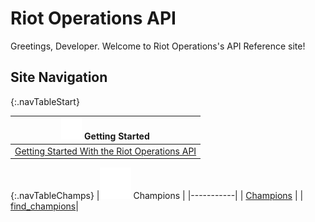# Riot Operations API

Greetings, Developer. Welcome to Riot Operations's API Reference site!

## Site Navigation

{:.navTableStart}

|![Get Started](icons8-rest-api-64.png) Getting Started |
| ------------- |
| [Getting Started With the Riot Operations API](/getting_started/getting_started_landing_page.md)  |

{:.navTableChamps}
|![Ahri](icons8-ahri-50.png) Champions |
|-----------|
| [Champions](/Champions/champions.md)  |
| [find_champions](/Champions/find_champion.md)|
